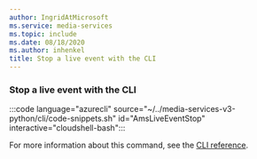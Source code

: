 ```yaml
---
author: IngridAtMicrosoft
ms.service: media-services
ms.topic: include
ms.date: 08/18/2020
ms.author: inhenkel
title: Stop a live event with the CLI
---
```


### Stop a live event with the CLI

:::code language="azurecli" source="~/../media-services-v3-python/cli/code-snippets.sh" id="AmsLiveEventStop" interactive="cloudshell-bash":::

For more information about this command, see the [CLI reference](/cli/azure/ams/live-event?view=azure-cli-latest&preserve-view=true#az-ams-live-event-stop).
